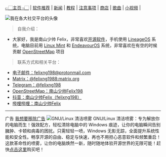 [👉🏻主页👈🏻](./) | [软件推荐](./software) | [新闻](./news) | [教程](./tutorial) |
[注意事项](./notes) | [商店](./shop) | [歌曲](./songs) | [小视频](./videos) |

![我在各大社交平台的头像](https://picabstract-preview-ftn.weiyun.com/ftn_pic_abs_v3/6537413e114d3f5d43b3dd8afed3d1a98459ae42639f98667a41511c52ef437b27955106849e8fcf508ed6db87777aa7?pictype=scale&from=30111&version=3.3.3.3&fname=%E5%8D%97%E5%B1%B1%E5%B0%91%E5%B8%85Felix.jpg&size=1024)

> 自我介绍：
- 大家好，我是南山少帅 Felix，非常喜欢[开源软件](https://zh.m.wikipedia.org/wiki/%E5%BC%80%E6%BA%90%E8%BD%AF%E4%BB%B6)，手机使用 [LineageOS](https://lineageos.org/) 系统，电脑目前用 [Linux Mint](https://linuxmint.com) 和 [EndeavourOS](https://endeavouros.com/) 系统，非常喜欢在有空的时候贡献 [OpenStreetMap](https://www.openstreetmap.org/about) 项目

> 联系方式和相关平台：
- [电子邮件：felixng198@protonmail.com](mailto:felixng198@protonmail.com)
- [Matrix：@felixng1988:matrix.org](https://matrix.to/#/@felixng1988:matrix.org)
- [Telegram：@felixng198](https://t.me/felixng198/)
- [OpenStreetMap：南山少帅Felix198](https://www.openstreetmap.org/user/%E5%8D%97%E5%B1%B1%E5%B0%91%E5%B8%85Felix198)
- [抖音：南山少帅Felix（felixng198）](https://www.iesdouyin.com/share/user/MS4wLjABAAAAGYZYHw_zsJ2o4ra7dZxw_U65xyI9l-Ftb9BqI4hYFFSIMM_oIDwm1DxyvmD42JYW)
- [哔哩哔哩：南山少帅Felix](https://m.bilibili.com/space/678665731)

---

广告 [我想要移除广告](./remove_ads)
![GNU/Linux 清洁喷雾](https://picabstract-preview-ftn.weiyun.com/ftn_pic_abs_v3/55096b7b93f7f69ada2e4f74441fd644986383e447094f6f8cf38f2f13bef29165f52d3015d6e73d0d660cff0feba2a5?pictype=scale&from=30111&version=3.3.3.3&fname=1.%20GNULinux%20%E6%B8%85%E6%B4%81%E5%96%B7%E9%9B%BE.jpg&size=1024)
GNU/Linux 清洁喷雾：专为解放你的电脑而生！强效配方，轻松清除电脑中的 Windows 痕迹，让你的电脑瞬间告别臃肿、卡顿和病毒的困扰。只需轻轻一喷，Windows 无影无踪，全面提升系统性能和安全性。畅享开源的自由、稳定与快速，再也不用担心恶意软件和频繁重启！这款革命性的喷雾，让你的电脑焕然一新，随时随地体验开源世界的无限可能！赶快[点击这里](./shop-gnu_linux_wipeout_spray)购买吧！